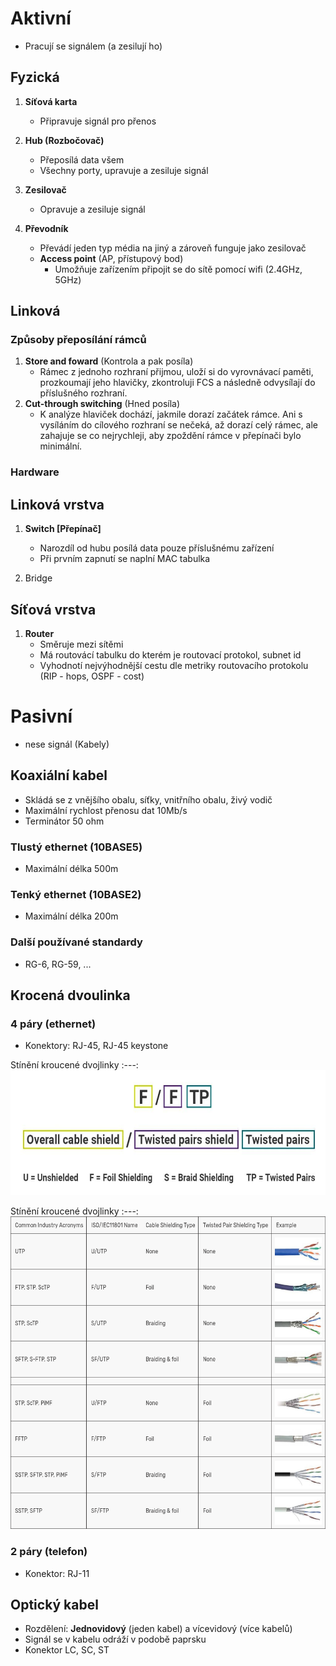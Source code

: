 # Aktivní
- Pracují se signálem (a zesilují ho)

## Fyzická
1. **Síťová karta** 
    - Připravuje signál pro přenos

1. **Hub (Rozbočovač)**
    - Přeposílá data všem 
    - Všechny porty, upravuje a zesiluje signál

1. **Zesilovač**
    - Opravuje a zesiluje signál

1. **Převodník**
    - Převádí jeden typ média na jiný a zároveň funguje jako zesilovač
	- **Access point** (AP, přístupový bod)
		- Umožňuje zařízením připojit se do sítě pomocí wifi (2.4GHz, 5GHz)

## Linková

###	Způsoby přeposílání rámců

1. **Store and foward** (Kontrola a pak posíla) 
    - Rámec z jednoho rozhraní přijmou, uloží si do vyrovnávací paměti, prozkoumají jeho hlavičky, zkontroluji FCS a následně odvysílají do příslušného rozhraní.
1. **Cut-through switching** (Hned posíla)
    - K analýze hlaviček dochází, jakmile dorazí začátek rámce. Ani s vysíláním do cílového rozhraní se nečeká, až dorazí celý rámec, ale zahajuje se co nejrychleji, aby zpoždění rámce v přepínači bylo minimální.

### Hardware

## Linková vrstva
1. **Switch [Přepínač]**
	- Narozdíl od hubu posílá data pouze příslušnému zařízení
	- Při prvním zapnutí se naplní MAC tabulka

1. Bridge

## Síťová vrstva
1. **Router**
    - Směruje mezi sítěmi
    - Má routovácí tabulku do kterém je routovací protokol, subnet id
    - Vyhodnotí nejvýhodnější cestu dle metriky routovacího protokolu (RIP - hops, OSPF - cost) 
    
# Pasivní
- nese signál (Kabely)

## Koaxiální kabel
- Skládá se z vnějšího obalu, síťky, vnitřního obalu, živý vodič
- Maximální rychlost přenosu dat 10Mb/s
- Terminátor 50 ohm

### Tlustý ethernet (10BASE5)
- Maximální délka 500m

### Tenký ethernet (10BASE2)
- Maximální délka 200m

### Další používané standardy
- RG-6, RG-59, ...

## Krocená dvoulinka

### 4 páry (ethernet)
- Konektory: RJ-45, RJ-45 keystone

Stínění kroucené dvojlinky
:---:
<img src="images/kroucena-dvojlinka-stineni.jpg" alt="Stínění kroucené dvojlinky" height="200"></img>

Stínění kroucené dvojlinky
:---:
<img src="images/kroucena-dvojlinka-stineni-tabulka.png" alt="Stínění kroucené dvojlinky" height="500"></img>


### 2 páry (telefon)
* Konektor: RJ-11

## Optický kabel
* Rozdělení: **Jednovidový** (jeden kabel) a vícevidový (více kabelů)
* Signál se v kabelu odráží v podobě paprsku
* Konektor LC, SC, ST
